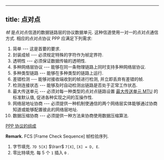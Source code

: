 
---
title: 点对点
---

*帧* 是点对点信道的数据链路层的协议数据单元. 这种信道使用一对一的点对点通信方式. 相应的点对点协议 PPP 应满足下列需求: 

1. 简单 --- 这是首要的要求.
1. 封装成帧 --- 必须规定特殊的字符作为帧定界符.
1. 透明性 --- 必须保证数据传输的透明性.
1. 多种网络层协议 --- 能够在同一条物理链路上同时支持多种网络层协议.
1. 多种类型链路 --- 能够在多种类型的链路上运行.
1. 差错检测 --- 能够对接收端收到的帧进行检测, 并立即丢弃有差错的帧.
1. 检测连接状态 --- 能够及时自动检测出链路是否处于正常工作状态.
1. 最大传送单元 --- 必须对每一种类型的点对点链路设置 [最大传送单元 MTU](/408/network/maximum-transmission-unit.md) 的标准默认值, 促进各种实现之间的互操作性.
1. 网络层地址协商 --- 必须提供一种机制使通信的两个网络层实体能够通过协商知道或能够配置彼此的网络层地址.
1. 数据压缩协商 --- 必须提供一种方法来协商使用数据压缩算法.

[PPP 协议的组成](/408/network/point-to-point-1.md#:embed)

$\textbf{Remark.}$ FCS [Frame Check Sequence] 帧检验序列. 

1. 字节填充. `7D 5[X]` $\lrarr$ `7[X]`, `[X] = D, E`.
1. 零⽐特填充. 每 5 个 `1` 插入 `0` . 
